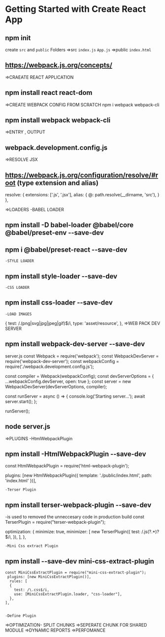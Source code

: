 # Getting Started with Create React App

## npm init
create `src` and `public` Folders
=>src
    `index.js`
    `App.js`
=>public
    `index.html`

## https://webpack.js.org/concepts/
=>CRAEATE REACT APPLICATION 
## npm install react react-dom
=>CREATE WEBPACK  CONFIG  FROM SCRATCH  npm i webpack webpack-cli
## npm install webpack webpack-cli
=>ENTRY , OUTPUT 
## webpack.development.config.js 
=>RESOLVE JSX
## https://webpack.js.org/configuration/resolve/#root  (type extension and alias)
 resolve: {
    extensions: ['.js', '.jsx'],
    alias: {
      @: path.resolve(__dirname, 'src'),
    }
  },
   
=>LOADERS
    -BABEL LOADER 
## npm install -D babel-loader @babel/core @babel/preset-env --save-dev
## npm i @babel/preset-react --save-dev
    -STYLE LOADER
## npm install style-loader --save-dev
    -CSS LOADER
## npm install css-loader --save-dev
    -LOAD IMAGES
  {
        test: /\.(png|svg|jpg|jpeg|gif)$/i,
        type: 'asset/resource',
    },
=>WEB PACK DEV SERVER
## npm install webpack-dev-server --save-dev

server.js
const Webpack = require('webpack');
const WebpackDevServer = require('webpack-dev-server');
const webpackConfig = require('./webpack.development.config.js');

const compiler = Webpack(webpackConfig);
const devServerOptions = { ...webpackConfig.devServer, open: true };
const server = new WebpackDevServer(devServerOptions, compiler);

const runServer = async () => {
    console.log('Starting server...');
    await server.start();
};

runServer();

## node server.js

=>PLUGINS
    -HtmlWebpackPlugin 
## npm install -HtmlWebpackPlugin --save-dev

const HtmlWebpackPlugin = require('html-webpack-plugin');

 plugins: [new HtmlWebpackPlugin({
        template: './public/index.html',
        path: 'index.html'
    })],

    -Terser Plugin
## npm install terser-webpack-plugin --save-dev
-is used to removed the unneccesary code in production build
const TerserPlugin = require("terser-webpack-plugin");

 optimization: {
    minimize: true,
    minimizer: [
      new TerserPlugin({
        test: /\.js(\?.*)?$/i,
      }),
    ],
  },


    -Mini Css extract Plugin
## npm install --save-dev mini-css-extract-plugin
    const MiniCssExtractPlugin = require("mini-css-extract-plugin");
     plugins: [new MiniCssExtractPlugin()],
      rules: [
      {
        test: /\.css$/i,
        use: [MiniCssExtractPlugin.loader, "css-loader"],
      },
    ],

    
    -Define Plugin

=>OPTIMIZATION- SPLIT CHUNKS
=>SEPERATE CHUNK FOR  SHARED  MODULE
=>DYNAMIC REPORTS
=>PERFOMANCE

